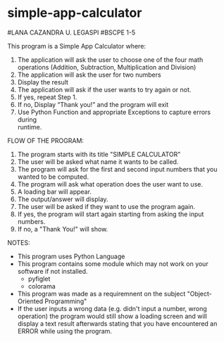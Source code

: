 # simple-app-calculator

#LANA CAZANDRA U. LEGASPI
#BSCPE 1-5

This program is a Simple App Calculator where:

1.  The application will ask the user to choose one of the 
      four math operations (Addition, Subtraction, Multiplication and Division)
2.  The application will ask the user for two numbers
3.  Display the result
4. The application will ask if the user wants to try again or not.
5. If yes, repeat Step 1.
6. If no, Display “Thank you!” and the program will exit 
7. Use Python Function and appropriate Exceptions to capture errors during   
    runtime.

FLOW OF THE PROGRAM:
1. The program starts with its title "SIMPLE CALCULATOR"
2. The user will be asked what name it wants to be called.
3. The program will ask for the first and second input numbers that you wanted to be computed.
4. The program will ask what operation does the user want to use.
5. A loading bar will appear.
6. The output/answer will display.
7. The user will be asked if they want to use the program again.
8. If yes, the program will start again starting from asking the input numbers.
9. If no, a "Thank You!" will show.

NOTES:
- This program uses Python Language
- This program contains some module which may not work on your software if not installed.
     - pyfiglet
     - colorama
- This program was made as a requiremnent on the subject "Object-Oriented Programming"
- If the user inputs a wrong data (e.g. didn't input a number, wrong operation)
the program would still show a loading screen and will display a text result afterwards
stating that you have encountered an ERROR while using the program.
